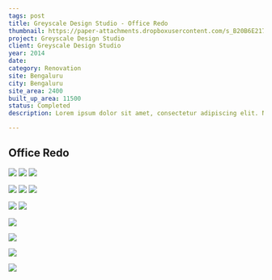 ```yaml
---
tags: post
title: Greyscale Design Studio - Office Redo
thumbnail: https://paper-attachments.dropboxusercontent.com/s_B20B6E217961EFBA108AC54F86E7517B2E27D77CB516E681FB4A67AD7819E175_1729255250473__DSC2928.jpg
project: Greyscale Design Studio
client: Greyscale Design Studio
year: 2014
date:
category: Renovation 
site: Bengaluru
city: Bengaluru
site_area: 2400
built_up_area: 11500
status: Completed
description: Lorem ipsum dolor sit amet, consectetur adipiscing elit. Nullam ultricies interdum tortor, sit amet gravida ipsum fermentum ut. Aenean sagittis metus justo, at vestibulum elit malesuada a. Suspendisse dictum, sapien eu tincidunt convallis, elit urna rhoncus leo, ac fermentum lorem libero in magna. Integer scelerisque odio et convallis faucibus.

---
```


## Office Redo

![](https://paper-attachments.dropboxusercontent.com/s_B20B6E217961EFBA108AC54F86E7517B2E27D77CB516E681FB4A67AD7819E175_1729255176877__DSC2734.jpg)
![](https://paper-attachments.dropboxusercontent.com/s_B20B6E217961EFBA108AC54F86E7517B2E27D77CB516E681FB4A67AD7819E175_1729255178471__DSC2792.jpg)
![](https://paper-attachments.dropboxusercontent.com/s_B20B6E217961EFBA108AC54F86E7517B2E27D77CB516E681FB4A67AD7819E175_1729255180739__DSC2907.jpg)

![](https://paper-attachments.dropboxusercontent.com/s_B20B6E217961EFBA108AC54F86E7517B2E27D77CB516E681FB4A67AD7819E175_1729255191584_B3HJELN.JPG)
![](https://paper-attachments.dropboxusercontent.com/s_B20B6E217961EFBA108AC54F86E7517B2E27D77CB516E681FB4A67AD7819E175_1729255191597_gdrIJ6xdS8i86gLOKAvw5urUGS0CuYDTlqZVb0_oO-QWHRg1YPm6cN6dFXzHXXuHvJyD232iE7maAWtLF_ScrIKaARkTApu49IKF6yMaS8LDKdMPQJc_vDpFFMUQ-GqQw.jpg)
![](https://paper-attachments.dropboxusercontent.com/s_B20B6E217961EFBA108AC54F86E7517B2E27D77CB516E681FB4A67AD7819E175_1729255191671_IMG_20130807_190906.jpg)

![](https://paper-attachments.dropboxusercontent.com/s_B20B6E217961EFBA108AC54F86E7517B2E27D77CB516E681FB4A67AD7819E175_1729255206897_DSC08120.JPG)
![](https://paper-attachments.dropboxusercontent.com/s_B20B6E217961EFBA108AC54F86E7517B2E27D77CB516E681FB4A67AD7819E175_1729255206394_IMG_4802.jpg)

![](https://paper-attachments.dropboxusercontent.com/s_B20B6E217961EFBA108AC54F86E7517B2E27D77CB516E681FB4A67AD7819E175_1729255216896__DSC2790.jpg)

![](https://paper-attachments.dropboxusercontent.com/s_B20B6E217961EFBA108AC54F86E7517B2E27D77CB516E681FB4A67AD7819E175_1729255249306__DSC2916.jpg)

![](https://paper-attachments.dropboxusercontent.com/s_B20B6E217961EFBA108AC54F86E7517B2E27D77CB516E681FB4A67AD7819E175_1729257183350_791614-GSDS-01+1.png)

![](https://paper-attachments.dropboxusercontent.com/s_B20B6E217961EFBA108AC54F86E7517B2E27D77CB516E681FB4A67AD7819E175_1729255155264__DSC2829.jpg)



